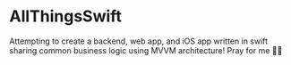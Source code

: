 # AllThingsSwift
Attempting to create a backend, web app, and iOS app written in swift sharing common business logic using MVVM architecture! Pray for me 🙏🏼

